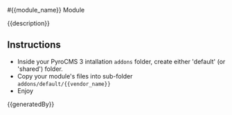 #{{module_name}} Module

{{description}}

## Instructions 
* Inside your PyroCMS 3 intallation `addons` folder, create either 'default' (or 'shared') folder.
* Copy your module's files into sub-folder `addons/default/{{vendor_name}}`
* Enjoy

{{generatedBy}}